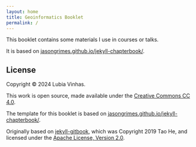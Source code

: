 ```yaml
---
layout: home
title: Geoinformatics Booklet
permalink: /
---
```


This booklet contains some materials I use in courses or talks. 

It is based on [jasongrimes.github.io/jekyll-chapterbook/](https://jasongrimes.github.io/jekyll-chapterbook/).


## License

Copyright &copy; 2024 Lubia Vinhas.


This work is open source, made available under the [Creative Commons CC 4.0](https://creativecommons.org/licenses/by/4.0/deed.en).

The template for this booklet is based on [jasongrimes.github.io/jekyll-chapterbook/](https://jasongrimes.github.io/jekyll-chapterbook/). 

Originally based on [jekyll-gitbook](https://github.com/sighingnow/jekyll-gitbook), 
which was Copyright 2019 Tao He, and licensed under the [Apache License, Version 2.0](https://github.com/sighingnow/jekyll-gitbook/blob/f286e81abb57c91b7056d043d846cd308c8ea292/LICENSE).


